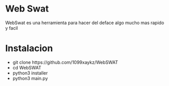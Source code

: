 # Web Swat
WebSwat es una herramienta
para hacer del deface
algo mucho mas rapido y facil

# Instalacion

<ul>
  <li>git clone https://github.com/1099xaykz/WebSWAT</li>
  <li>cd WebSWAT</li>
  <li>python3 installer</li>
  <li>python3 main.py</li>
</ul>

